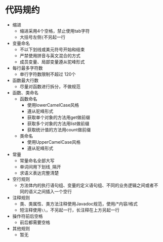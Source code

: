 # 代码规约
+ 缩进
	+ 缩进采用4个空格，禁止使用tab字符
	+ 大括号左侧`{`不另起一行
+ 变量命名
	+ 不以下划线或美元符号开始和结束
	+ 严禁使用拼音与英文混合的方式
	+ 成员变量、局部变量遵从驼峰形式
+ 每行最多字符数
	+ 单行字符数限制不超过 120个
+ 函数最大行数
	+ 尽量对函数进行拆分，不做规范
+ 函数、类命名
	+ 函数命名
		+ 使用lowerCamelCase风格
		+ 遵从驼峰形式
		+ 获取单个对象的方法用get做前缀
		+ 获取多个对象的方法用list做前缀
		+ 获取统计值的方法用count做前缀
	+ 类命名
		+ 使用UpperCamelCase风格
		+ 遵从驼峰形式
+ 常量
	+ 常量命名全部大写
	+ 单词间用下划线`_`隔开
	+ 求语义表达完整清楚
+ 空行规则
	+ 方法体内的执行语句组、变量的定义语句组、不同的业务逻辑之间或者不同的语义之间插入一个空行
+ 注释规则
	+ 类、类属性、类方法注释使用Javadoc规范，使用/*内容/格式
	+ 短注释使用`\\`，不另起一行，长注释在上方另起一行
+ 操作符前后空格
	+ 前后都需要空格
+ 其他规则
	+ 暂无